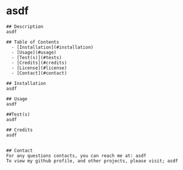 # asdf

    ## Description
    asdf
    
    ## Table of Contents
      - [Installation](#installation)
      - [Usage](#usage)
      - [Test(s)](#tests)
      - [Credits](#credits)
      - [License](#license)
      - [Contact](#contact)

    ## Installation
    asdf

    ## Usage
    asdf

    ##Test(s)
    asdf

    ## Credits
    asdf

    
    ## Contact
    For any questions contacts, you can reach me at: asdf
    To view my github profile, and other projects, please visit; asdf
    
    